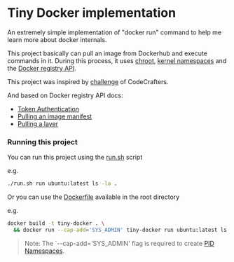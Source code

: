 # Tiny Docker implementation

An extremely simple implementation of "docker run" command to help me learn more
about docker internals.

This project basically can pull an image from Dockerhub and execute commands in it.
During this process, it uses [chroot](https://en.wikipedia.org/wiki/Chroot),
[kernel namespaces](https://en.wikipedia.org/wiki/Linux_namespaces) and the
[Docker registry API](https://docs.docker.com/registry/spec/api/).

This project was inspired by
[challenge](https://codecrafters.io/challenges/docker) of CodeCrafters.

And based on Docker registry API docs:
- [Token Authentication](https://docs.docker.com/registry/spec/auth/token/)
- [Pulling an image manifest](https://docs.docker.com/registry/spec/api/#pulling-an-image-manifest)
- [Pulling a layer](https://docs.docker.com/registry/spec/api/#pulling-a-layer)

### Running this project

You can run this project using the [run.sh](./run.sh) script

e.g.
```bash
./run.sh run ubuntu:latest ls -la .
```

Or you can use the [Dockerfile](./Dockerfile) available in the root directory

e.g.
```bash
docker build -t tiny-docker . \
  && docker run --cap-add='SYS_ADMIN' tiny-docker run ubuntu:latest ls -la .
```

> Note: The `--cap-add='SYS_ADMIN' flag is required to create
> [PID Namespaces](https://man7.org/linux/man-pages/man7/pid_namespaces.7.html).
